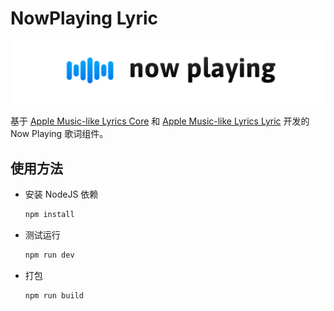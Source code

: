 # NowPlaying Lyric

![](/images/now_playing_release_banner.png)

基于 [Apple Music-like Lyrics Core](https://github.com/Steve-xmh/applemusic-like-lyrics) 和 [Apple Music-like Lyrics Lyric](https://github.com/Steve-xmh/applemusic-like-lyrics/blob/full-refractor/packages/lyric/README.md) 开发的 Now Playing 歌词组件。



## 使用方法

- 安装 NodeJS 依赖

  ```bash
  npm install
  ```

- 测试运行

  ```bash
  npm run dev
  ```

- 打包

  ```bash
  npm run build
  ```

  